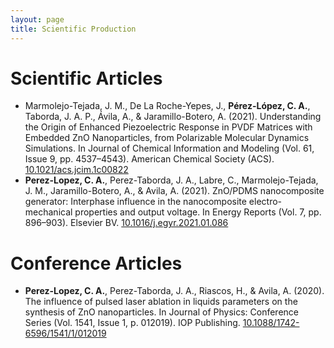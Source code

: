 ```yaml
---
layout: page
title: Scientific Production
---
```


# Scientific Articles
  
  - Marmolejo-Tejada, J. M., De La Roche-Yepes, J., **Pérez-López, C. A.**, Taborda, J. A. P., Ávila, A., & Jaramillo-Botero, A. (2021). Understanding the Origin of Enhanced Piezoelectric Response in PVDF Matrices with Embedded ZnO Nanoparticles, from Polarizable Molecular Dynamics Simulations. In Journal of Chemical Information and Modeling (Vol. 61, Issue 9, pp. 4537–4543). American Chemical Society (ACS).  [10.1021/acs.jcim.1c00822](https://doi.org/10.1021/acs.jcim.1c00822)
  - **Perez-Lopez, C. A.**, Perez-Taborda, J. A., Labre, C., Marmolejo-Tejada, J. M., Jaramillo-Botero, A., & Avila, A. (2021). ZnO/PDMS nanocomposite generator: Interphase influence in the nanocomposite electro-mechanical properties and output voltage. In Energy Reports (Vol. 7, pp. 896–903). Elsevier BV. [10.1016/j.egyr.2021.01.086](https://doi.org/10.1016/j.egyr.2021.01.086)

# Conference Articles
  
  - **Perez-Lopez, C. A.**, Perez-Taborda, J. A., Riascos, H., & Avila, A. (2020). The influence of pulsed laser ablation in liquids parameters on the synthesis of ZnO nanoparticles. In Journal of Physics: Conference Series (Vol. 1541, Issue 1, p. 012019). IOP Publishing. [10.1088/1742-6596/1541/1/012019](https://doi.org/10.1088/1742-6596/1541/1/012019)
